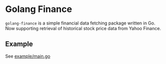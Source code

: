 # Golang Finance

`golang-finance` is a simple financial data fetching package written in Go.
Now supporting retrieval of historical stock price data from Yahoo Finance.

## Example
See [example/main.go](https://github.com/yamyard/golang-finance/blob/main/example/main.go)
